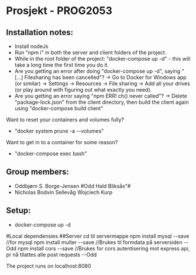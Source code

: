 # Prosjekt - PROG2053

## Installation notes: 
- Install nodeJs
- Run "npm i" in both the server and client folders of the project.    
- While in the root folder of the project: "docker-compose up -d" - this will take a long time the first time you do it.
- Are you getting an error after doing "docker-compose up -d", saying "[...] Filesharing has been cancelled"? 
-> Go to Docker for Windows app (or similar) -> Settings -> Resources -> File sharing -> Add all your drives (or play around with figuring out what exactly you need).
- Are you getting an error saying "npm ERR! ch() never called"? 
-> Delete "package-lock.json" from the client directory, then build the client again using "docker-compose build client"

Want to reset your containers and volumes fully? 
- "docker system prune -a --volumes"

Want to get in to a container for some reason? 
- "docker-compose exec <containername> bash" 

## Group members:     
- Oddbjørn S. Borge-Jensen
#Odd Hald Bliksås"#   
- Nicholas Bodvin Sellevåg
Wojciech Kurp
## Setup: 
- docker-compose up -d   

#Local dependensies
##Server
cd til servermappe
npm install mysql --save //for mysql
npm install multer --save //Brukes til formdata på serversiden --Odd
npm install cors --save //Brukes for cors autentisering mot express api, pr nå tilattes alle post requests --Odd


The project runs on localhost:8080   
